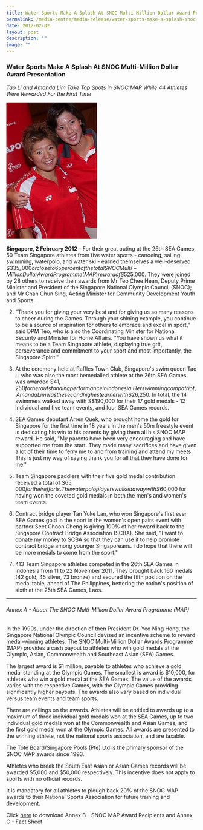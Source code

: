```yaml
---
title: Water Sports Make A Splash At SNOC Multi Million Dollar Award Presentation
permalink: /media-centre/media-release/water-sports-make-a-splash-snoc-multi-million-dollar-award-presentation/
date: 2012-02-02
layout: post
description: ""
image: ""
---
```

### **Water Sports Make A Splash At SNOC Multi-Million Dollar Award Presentation**

_Tao Li and Amanda Lim Take Top Spots in SNOC MAP While 44 Athletes Were Rewarded For the First Time_

![](/images/Media%20Centre/Media%20Release/2012/Feb/WATERSPORTSMAKEASPLASHATSNOCMULTIMILLIONDOLLARAWARDPRESENTATIONMainPar0028Imagegif.gif)
	
**Singapore, 2 February 2012** - For their great outing at the 26th SEA Games, 50 Team Singapore athletes from five water sports - canoeing, sailing swimming, waterpolo, and water ski - earned themselves a well-deserved S$335,000 or close to 65 percent of the total SNOC Multi-Million Dollar Award Programme (MAP) reward of S$525,000. They were joined by 28 others to receive their awards from Mr Teo Chee Hean, Deputy Prime Minister and President of the Singapore National Olympic Council (SNOC); and Mr Chan Chun Sing, Acting Minister for Community Development Youth and Sports.

2. "Thank you for giving your very best and for giving us so many reasons to cheer during the Games. Through your shining example, you continue to be a source of inspiration for others to embrace and excel in sport," said DPM Teo, who is also the Coordinating Minister for National Security and Minister for Home Affairs. "You have shown us what it means to be a Team Singapore athlete, displaying true grit, perseverance and commitment to your sport and most importantly, the Singapore Spirit."

3. At the ceremony held at Raffles Town Club, Singapore's swim queen Tao Li who was also the most bemedalled athlete at the 26th SEA Games was awarded S$41,250 for her outstanding performance in Indonesia. Her swimming compatriot, Amanda Lim was the second highest earner with S$26,250. In total, the 14 swimmers walked away with S$190,000 for their 17 gold medals - 12 individual and five team events, and four SEA Games records.

4. SEA Games debutant Arren Quek, who brought home the gold for Singapore for the first time in 18 years in the men's 50m freestyle event is dedicating his win to his parents by giving them all his SNOC MAP reward. He said, "My parents have been very encouraging and have supported me from the start. They made many sacrifices and have given a lot of their time to ferry me to and from training and attend my meets. This is just my way of saying thank you for all that they have done for me."

5.  Team Singapore paddlers with their five gold medal contribution received a total of S$65,000 for their efforts. The waterpolo players walked away with S$60,000 for having won the coveted gold medals in both the men's and women's team events.

6. Contract bridge player Tan Yoke Lan, who won Singapore's first ever SEA Games gold in the sport in the women's open pairs event with partner Seet Choon Cheng is giving 100% of her reward back to the Singapore Contract Bridge Association (SCBA). She said, "I want to donate my money to SCBA so that they can use it to help promote contract bridge among younger Singaporeans. I do hope that there will be more medals to come from the sport."

7. 413 Team Singapore athletes competed in the 26th SEA Games in Indonesia from 11 to 22 November 2011. They brought back 160 medals (42 gold, 45 silver, 73 bronze) and secured the fifth position on the medal table, ahead of The Philippines, bettering the nation's position of sixth at the 25th SEA Games, Laos.

---

###### Annex A - About The SNOC Multi-Million Dollar Award Programme (MAP)

In the 1990s, under the direction of then President Dr. Yeo Ning Hong, the Singapore National Olympic Council devised an incentive scheme to reward medal-winning athletes. The SNOC Multi-Million Dollar Awards Programme (MAP) provides a cash payout to athletes who win gold medals at the Olympic, Asian, Commonwealth and Southeast Asian (SEA) Games.

The largest award is $1 million, payable to athletes who achieve a gold medal standing at the Olympic Games. The smallest is award is $10,000, for athletes who win a gold medal at the SEA Games. The value of the awards varies with the respective Games, with the Olympic Games providing significantly higher payouts. The awards also vary based on individual versus team events and team sports.

There are ceilings on the awards. Athletes will be entitled to awards up to a maximum of three individual gold medals won at the SEA Games, up to two individual gold medals won at the Commonwealth and Asian Games, and the first gold medal won at the Olympic Games. All awards are presented to the winning athlete, not the national sports association, and are taxable.

The Tote Board/Singapore Pools (Pte) Ltd is the primary sponsor of the SNOC MAP awards since 1993.

Athletes who break the South East Asian or Asian Games records will be awarded $5,000 and $50,000 respectively. This incentive does not apply to sports with no official records.

It is mandatory for all athletes to plough back 20% of the SNOC MAP awards to their National Sports Association for future training and development.
 
Click [here](/files/Media%20Centre/Media%20Release/2012/Feb/water-sports-make-a-splash-at-snoc-multi-million-dollar-award-presentation.pdf) to download Annex B - SNOC MAP Award Recipients and Annex C - Fact Sheet